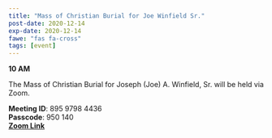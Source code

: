 ```yaml
---
title: "Mass of Christian Burial for Joe Winfield Sr."
post-date: 2020-12-14
exp-date: 2020-12-14
fawe: "fas fa-cross"
tags: [event]
---
```

**10 AM**

The Mass of Christian Burial for Joseph (Joe) A. Winfield, Sr. will be held via Zoom.

<p><b>Meeting ID</b>: 895 9798 4436
<br>
<b>Passcode</b>: 950 140
<br>
<b><a href="https://us02web.zoom.us/j/89597984436?pwd=VUdvY0Vqc29DamhvU1VyYUZURWlhdz09" target="_blank">Zoom Link</a></b>
</p>